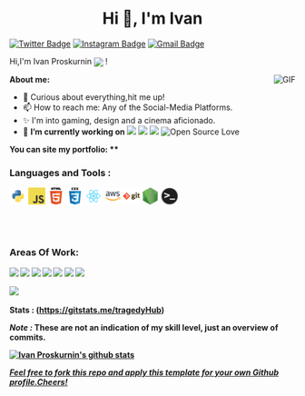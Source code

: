 <h1 align="center">Hi 👋, I'm Ivan</h1>

<!-- [![Website Badge](https://img.shields.io/badge/-godslayer201.github.io-47CCCC?style=flat&logo=Google-Chrome&logoColor=white&link=https:https://godslayer201.github.io/)](https://godslayer201.github.io/) -->

[![Twitter Badge](https://img.shields.io/badge/-@ivanproskurnin-1ca0f1?style=flat&labelColor=1ca0f1&logo=twitter&logoColor=white&link=https://mobile.twitter.com/i_proskurnin_inst)](https://mobile.twitter.com/ivanproskurnin)
[![Instagram Badge](https://img.shields.io/badge/-i.proskurnin.inst-purple?style=flat&logo=instagram&logoColor=white&link=https:https://www.instagram.com/i_proskurnin_inst/)](https://www.instagram.com/i_proskurnin_inst/)
[![Gmail Badge](https://img.shields.io/badge/-i.business-c14438?style=flat&logo=Gmail&logoColor=white&link=mailto:rachitt01@gmail.com)](mailto:ivanproskurnin.business@gmail.com)
<br>

Hi,I'm Ivan Proskurnin <img align="center" src="https://media.giphy.com/media/1fhj2FW0661V3Nb2Me/giphy.gif" width="50"> !

<img align="right" alt="GIF" src="https://media.giphy.com/media/USV0ym3bVWQJJmNu3N/giphy.gif" />

**About me:**

- 👯 Curious about everything,hit me up!
- 📫 How to reach me: Any of the Social-Media Platforms.
- ✨ I'm into gaming, design and a cinema aficionado.
- 🔭 **I’m currently working on**
  ![](https://img.shields.io/badge/Python-%7C-0%2C%2022%2C%20100) ![](https://img.shields.io/badge/Web%20Development-%7C-red) ![](https://img.shields.io/badge/Javascirpt-%7C-yellowgreen) ![Open Source Love](https://badges.frapsoft.com/os/v1/open-source.svg?v=103)

<b>You can site my portfolio:<b> **

### Languages and Tools :

<code><img height="30" src="https://raw.githubusercontent.com/github/explore/80688e429a7d4ef2fca1e82350fe8e3517d3494d/topics/python/python.png"></code>
<code><img height="30" src="https://raw.githubusercontent.com/github/explore/80688e429a7d4ef2fca1e82350fe8e3517d3494d/topics/javascript/javascript.png"></code>
<code><img height="30" src="https://raw.githubusercontent.com/github/explore/80688e429a7d4ef2fca1e82350fe8e3517d3494d/topics/html/html.png"></code>
<code><img height="30" src="https://raw.githubusercontent.com/github/explore/80688e429a7d4ef2fca1e82350fe8e3517d3494d/topics/css/css.png"></code>
<code><img height="30" src="https://raw.githubusercontent.com/github/explore/80688e429a7d4ef2fca1e82350fe8e3517d3494d/topics/react/react.png"></code>
<code><img height="30" src="https://raw.githubusercontent.com/github/explore/80688e429a7d4ef2fca1e82350fe8e3517d3494d/topics/aws/aws.png"></code>
<code><img height="30" src="https://raw.githubusercontent.com/github/explore/80688e429a7d4ef2fca1e82350fe8e3517d3494d/topics/git/git.png"></code>
<code><img height="30" src="https://raw.githubusercontent.com/github/explore/80688e429a7d4ef2fca1e82350fe8e3517d3494d/topics/nodejs/nodejs.png"></code>
<code><img height="30" src="https://raw.githubusercontent.com/github/explore/80688e429a7d4ef2fca1e82350fe8e3517d3494d/topics/terminal/terminal.png"></code>

<br>
<br>

### Areas Of Work:
<code><img height="50" src="https://image.flaticon.com/icons/svg/1596/1596639.svg"></code>
<code><img height="50" src="https://image.flaticon.com/icons/svg/944/944179.svg"></code>
<code><img height="50" src="https://image.flaticon.com/icons/svg/2942/2942156.svg"></code>
<code><img height="50" src="https://image.flaticon.com/icons/svg/2235/2235061.svg"></code>
<code><img height="50" src="https://image.flaticon.com/icons/svg/2885/2885535.svg"></code>
<code><img height="50" src="https://image.flaticon.com/icons/svg/3056/3056301.svg"></code>
<code><img height="50" src="https://image.flaticon.com/icons/svg/1680/1680899.svg"></code>

<code><img height="50" src="https://cdn.icon-icons.com/icons2/1508/PNG/512/matlab_104289.png"></code>

**Stats :** (https://gitstats.me/tragedyHub)
<br>

<i> Note :</i> These are not an indication of my skill level, just an overview of commits.

[![Ivan Proskurnin's github stats](https://github-readme-stats.vercel.app/api?username=tragedyHub)](https://github.com/godlsayer201/github-readme-stats)

<u><i><b> Feel free to fork this repo and apply this template for your own Github profile.Cheers!</i></b></u>
